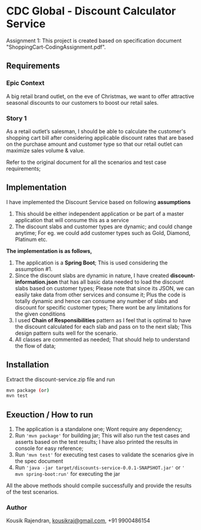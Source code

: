 # CDC Global - Discount Calculator Service

Assignment 1: This project is created based on specification document "ShoppingCart-CodingAssignment.pdf".

## Requirements

### Epic Context

A big retail brand outlet, on the eve of Christmas, we want to offer attractive seasonal discounts to our
customers to boost our retail sales.

### Story 1

As a retail outlet’s salesman, I should be able to calculate the customer's shopping cart bill after considering
applicable discount rates that are based on the purchase amount and customer type so that our retail outlet
can maximize sales volume & value.

Refer to the original document for all the scenarios and test case requirements;

## Implementation

I have implemented the Discount Service based on following **assumptions**

1. This should be either independent application or be part of a master application that will consume this as a service
2. The discount slabs and customer types are dynamic; and could change anytime; For eg. we could add customer types such as Gold, Diamond, Platinum etc.

**The implementation is as follows,**

1. The application is a **Spring Boot**; This is used considering the assumption #1.
2. Since the discount slabs are dynamic in nature, I have created **discount-information.json** that has all basic data needed to load the discount slabs based on customer types; Please note that since its JSON, we can easily take data from other services and consume it; Plus the code is totally dynamic and hence can consume any number of slabs and discount for specific customer types; There wont be any limitations for the given conditions
3. I used **Chain of Responsibilities** pattern as I feel that is optimal to have the discount calculated for each slab and pass on to the next slab; This design pattern suits well for the scenario.
4. All classes are commented as needed; That should help to understand the flow of data;

## Installation

Extract the discount-service.zip file and run

```sh
mvn package (or)
mvn test
```

## Exeuction / How to run

1. The application is a standalone one; Wont require any dependency;
2. Run `'mvn package'` for building jar; This will also run the test cases and asserts based on the test results; I have also printed the results in console for easy reference;
3. Run `'mvn test'` for executing test cases to validate the scenarios give in the spec document
4. Run `'java -jar target/discounts-service-0.0.1-SNAPSHOT.jar'` or `' mvn spring-boot:run'` for executing the jar

All the above methods should compile successfully and provide the results of the test scenarios.

### Author

Kousik Rajendran, kousikraj@gmail.com, +91 9900486154
